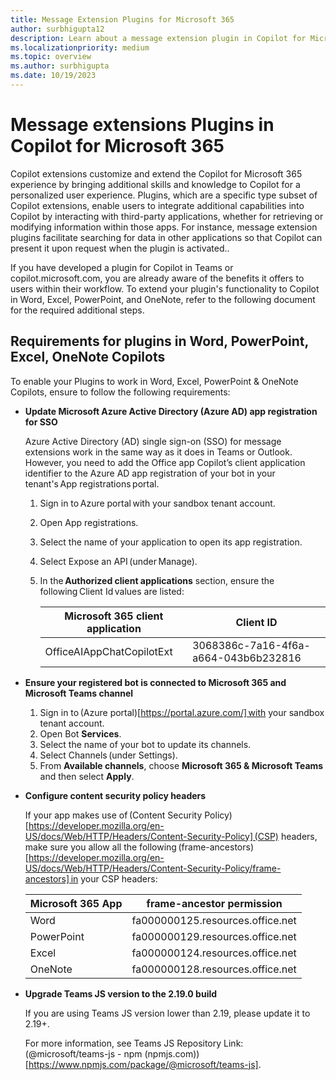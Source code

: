 ```yaml
---
title: Message Extension Plugins for Microsoft 365
author: surbhigupta12
description: Learn about a message extension plugin in Copilot for Microsoft 365
ms.localizationpriority: medium
ms.topic: overview
ms.author: surbhigupta
ms.date: 10/19/2023
---
```


# Message extensions Plugins in Copilot for Microsoft 365

Copilot extensions customize and extend the Copilot for Microsoft 365 experience by bringing additional skills and knowledge to Copilot for a personalized user experience. Plugins, which are a specific type subset of Copilot extensions, enable users to integrate additional capabilities into Copilot by interacting with third-party applications, whether for retrieving or modifying information within those apps. For instance, message extension plugins facilitate searching for data in other applications so that Copilot can present it upon request when the plugin is activated.. 

 If you have developed a plugin for Copilot in Teams or copilot.microsoft.com, you are already aware of the benefits it offers to users within their workflow. To extend your plugin's functionality to Copilot in Word, Excel, PowerPoint, and OneNote, refer to the following document for the required additional steps.

## Requirements for plugins in Word, PowerPoint, Excel, OneNote Copilots

To enable your Plugins to work in Word, Excel, PowerPoint & OneNote Copilots, ensure to follow the following requirements:

* <b>Update Microsoft Azure Active Directory (Azure AD) app registration for SSO</b>

    Azure Active Directory (AD) single sign-on (SSO) for message extensions work in the same way as it does in Teams or Outlook. However, you need to add the Office app Copilot’s client application identifier to the Azure AD app registration of your bot in your tenant's App registrations portal.

    1. Sign in to Azure portal with your sandbox tenant account. 
    1. Open App registrations. 
    1. Select the name of your application to open its app registration. 
    1. Select Expose an API (under Manage). 
    1. In the <b>Authorized client applications</b> section, ensure the following Client Id values are listed:

        | Microsoft 365 client application  | Client ID |
        | --- | --- |
        | OfficeAIAppChatCopilotExt | 3068386c-7a16-4f6a-a664-043b6b232816 |

* <b>Ensure your registered bot is connected to Microsoft 365 and Microsoft Teams channel</b>

    1. Sign in to (Azure portal)[https://portal.azure.com/] with your sandbox tenant account.
    1. Open Bot <b>Services</b>. 
    1. Select the name of your bot to update its channels. 
    1. Select Channels (under Settings). 
    1. From <b>Available channels</b>, choose <b>Microsoft 365 & Microsoft Teams</b> and then select <b>Apply</b>. 

* <b>Configure content security policy headers</b>

    If your app makes use of (Content Security Policy)[https://developer.mozilla.org/en-US/docs/Web/HTTP/Headers/Content-Security-Policy] (CSP) headers, make sure you allow all the following (frame-ancestors)[https://developer.mozilla.org/en-US/docs/Web/HTTP/Headers/Content-Security-Policy/frame-ancestors] in your CSP headers:

    | Microsoft 365 App | frame-ancestor permission |
    | --- | --- |
    | Word | fa000000125.resources.office.net |
    | PowerPoint | fa000000129.resources.office.net |
    | Excel | fa000000124.resources.office.net |
    | OneNote | fa000000128.resources.office.net |

* <b>Upgrade Teams JS version to the 2.19.0 build</b>

    If you are using Teams JS version lower than 2.19, please update it to 2.19+.  

    For more information, see Teams JS Repository Link: (@microsoft/teams-js - npm (npmjs.com))[https://www.npmjs.com/package/@microsoft/teams-js].
